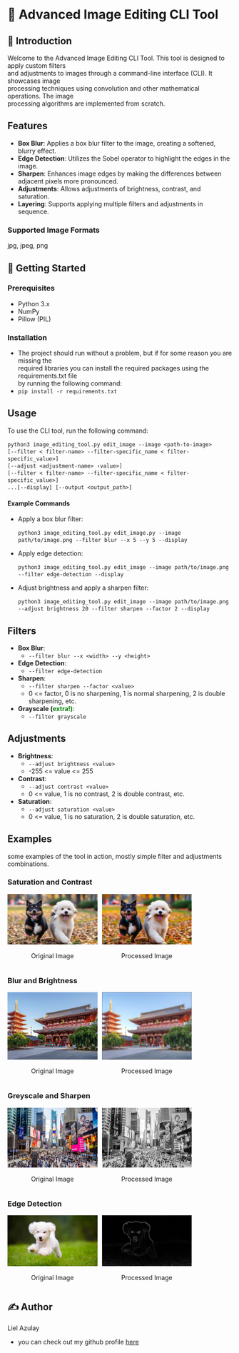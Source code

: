 # 🌄 Advanced Image Editing CLI Tool 

## 👋 Introduction

Welcome to the Advanced Image Editing CLI Tool. This tool is designed to apply custom filters <br> 
and adjustments to images through a command-line interface (CLI). It showcases image <br>
processing techniques using convolution and other mathematical operations. The image <br>
processing algorithms are implemented from scratch.

## Features

- **Box Blur**: Applies a box blur filter to the image, creating a softened, blurry effect.
- **Edge Detection**: Utilizes the Sobel operator to highlight the edges in the image.
- **Sharpen**: Enhances image edges by making the differences between adjacent pixels more pronounced.
- **Adjustments**: Allows adjustments of brightness, contrast, and saturation.
- **Layering**: Supports applying multiple filters and adjustments in sequence.

### Supported Image Formats
jpg, jpeg, png

## 🏁 Getting Started

### Prerequisites

- Python 3.x
- NumPy
- Pillow (PIL)
### Installation
- The project should run without a problem, but if for some reason you are missing the <br>
required libraries  you can install the required packages using the requirements.txt file <br>
by running the following command:
- `pip install -r requirements.txt`

## Usage

To use the CLI tool, run the following command:

```
python3 image_editing_tool.py edit_image --image <path-to-image> 
[--filter < filter-name> --filter-specific_name < filter-specific_value>]
[--adjust <adjustment-name> ‹value>] 
[--filter < filter-name> --filter-specific_name < filter-specific_value>]
...[--display] [--output <output_path>]
```

#### Example Commands

- Apply a box blur filter:
  ```
  python3 image_editing_tool.py edit_image.py --image path/to/image.png --filter blur --x 5 --y 5 --display
  ```

- Apply edge detection:
  ```
  python3 image_editing_tool.py edit_image --image path/to/image.png --filter edge-detection --display
  ```

- Adjust brightness and apply a sharpen filter:
  ```
  python3 image_editing_tool.py edit_image --image path/to/image.png --adjust brightness 20 --filter sharpen --factor 2 --display
  ```

## Filters

- **Box Blur**:
  - `--filter blur --x <width> --y <height>`
- **Edge Detection**:
  - `--filter edge-detection`
- **Sharpen**:
  - `--filter sharpen --factor <value>`
  - 0 <= factor, 0 is no sharpening, 1 is normal sharpening, 2 is double sharpening, etc.
- **Grayscale (<span style="color:green;">extra!)**:
  - `--filter grayscale`

## Adjustments

- **Brightness**:
  - `--adjust brightness <value>`
  - -255 <= value <= 255
- **Contrast**:
  - `--adjust contrast <value>`
  - 0 <= value, 1 is no contrast, 2 is double contrast, etc.
- **Saturation**:
  - `--adjust saturation <value>`
  - 0 <= value, 1 is no saturation, 2 is double saturation, etc.

## Examples
some examples of the tool in action, mostly simple filter and adjustments combinations.

### Saturation and Contrast

<div style="display: flex; flex-direction: row; gap: 2%;">
  <div style="text-align: center; width: 40%;">
    <img src="example_images/dogs_original.jpg" alt="original" style="width: 100%;">
    <p>Original Image</p>
  </div>
  <div style="text-align: center; width: 40%;">
    <img src="example_images/dogs_processed.jpg" alt="processed" style="width: 100%;">
    <p>Processed Image</p>
  </div>
</div>

### Blur and Brightness
<div style="display: flex; flex-direction: row; gap: 2%;">
  <div style="text-align: center; width: 40%;">
    <img src="example_images/tokyo_original.jpg" alt="original" style="width: 100%;">
    <p>Original Image</p>
  </div>
  <div style="text-align: center; width: 40%;">
    <img src="example_images/tokyo_processed.jpg" alt="processed" style="width: 100%;">
    <p>Processed Image</p>
  </div>
</div>

### Greyscale and Sharpen
<div style="display: flex; flex-direction: row; gap: 2%;">
  <div style="text-align: center; width: 40%;">
    <img src="example_images/times_square_original.jpg" alt="original" style="width: 100%;">
    <p>Original Image</p>
  </div>
  <div style="text-align: center; width: 40%;">
    <img src="example_images/times_square_processed.jpg" alt="processed" style="width: 100%;">
    <p>Processed Image</p>
  </div>
</div>

### Edge Detection
<div style="display: flex; flex-direction: row; gap: 2%;">
  <div style="text-align: center; width: 40%;">
    <img src="example_images/one_dog_original.jpg" alt="original" style="width: 100%;">
    <p>Original Image</p>
  </div>
  <div style="text-align: center; width: 40%;">
    <img src="example_images/one_dog_processed.jpg" alt="processed" style="width: 100%;">
    <p>Processed Image</p>
  </div>
</div>

## ✍️ Author
Liel Azulay
- you can check out my github profile [here](https://github.com/liel20946)

